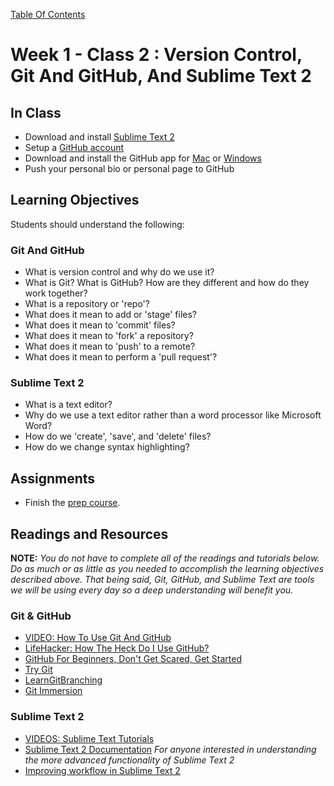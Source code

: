 [Table Of Contents](readme.md)

# Week 1 - Class 2 : Version Control, Git And GitHub, And Sublime Text 2

## In Class

- Download and install [Sublime Text 2](http://www.sublimetext.com/2)
- Setup a [GitHub account](https://github.com/)
- Download and install the GitHub app for [Mac](https://mac.github.com/) or [Windows](https://windows.github.com/)
- Push your personal bio or personal page to GitHub

## Learning Objectives

Students should understand the following:

### Git And GitHub

- What is version control and why do we use it?
- What is Git? What is GitHub? How are they different and how do they work together?
- What is a repository or 'repo'?
- What does it mean to add or 'stage' files?
- What does it mean to 'commit' files?
- What does it mean to 'fork' a repository?
- What does it mean to 'push' to a remote?
- What does it mean to perform a 'pull request'? 

### Sublime Text 2

- What is a text editor?
- Why do we use a text editor rather than a word processor like Microsoft Word?
- How do we 'create', 'save', and 'delete' files?
- How do we change syntax highlighting?

## Assignments

- Finish the [prep course](http://www.brainstation.it/intro-webdev-prep).

## Readings and Resources

**NOTE:** *You do not have to complete all of the readings and tutorials below. Do as much or as little as you needed to accomplish the learning objectives described above. That being said, Git, GitHub, and Sublime Text are tools we will be using every day so a deep understanding will benefit you.* 

### Git & GitHub

- [VIDEO: How To Use Git And GitHub](https://www.youtube.com/watch?v=tRTckrrCME4&list=PLHPcpp4e3JVrR1OCuUAAWLmWEVKok7zAq)
- [LifeHacker: How The Heck Do I Use GitHub?](http://lifehacker.com/5983680/how-the-heck-do-i-use-github)
- [GitHub For Beginners, Don't Get Scared, Get Started](http://readwrite.com/2013/09/30/understanding-github-a-journey-for-beginners-part-1#awesm=~oEbe4pAt1fm23n)
- [Try Git](https://www.codeschool.com/courses/try-git)
- [LearnGitBranching](http://pcottle.github.io/learnGitBranching/)
- [Git Immersion](http://gitimmersion.com/)

### Sublime Text 2

- [VIDEOS: Sublime Text Tutorials](https://www.youtube.com/playlist?list=PLLnpHn493BHEYF4EX3sAhVG2rTqCvLnsP)
- [Sublime Text 2 Documentation](https://www.sublimetext.com/docs/2/) *For anyone interested in understanding the more advanced functionality of Sublime Text 2*
- [Improving workflow in Sublime Text 2](https://www.udemy.com/sublime-text-workflow/)